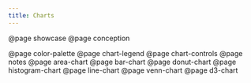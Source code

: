 ```yaml
---
title: Charts
---
```


@page showcase
@page conception

<!-- @page grid-axis -->

@page color-palette
@page chart-legend
@page chart-controls
@page notes
@page area-chart
@page bar-chart
@page donut-chart
@page histogram-chart
@page line-chart
@page venn-chart
@page d3-chart
